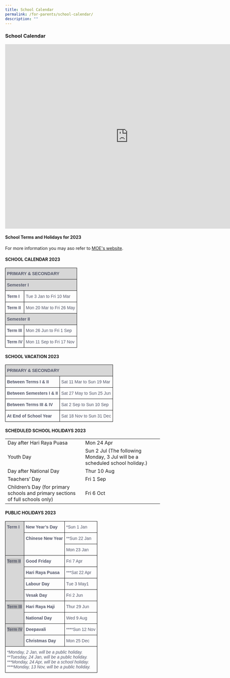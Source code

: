 ```yaml
---
title: School Calendar
permalink: /for-parents/school-calendar/
description: ""
---
```

### School Calendar

<iframe src="https://calendar.google.com/calendar/embed?src=admin_fpps%40moe.edu.sg&ctz=Asia%2FSingapore" style="border: 0" width="800" height="600" frameborder="0" scrolling="no"></iframe>

#### School Terms and Holidays for 2023

For more information you may aso refer to [MOE's website](https://www.moe.gov.sg/education/school-terms-and-important-dates).  

#### SCHOOL CALENDAR 2023

<table class="tg" style="border-collapse:collapse;border-spacing:0">
	<thead>
		<tr>
			<th colspan="2" style="background-color:rgba(0, 0, 0, 0.15);border-color:#000000;border-style:solid;border-width:1px;color:#53576A;font-family:Arial, sans-serif;font-size:14px;font-weight:bold;overflow:hidden;padding:10px 5px;text-align:left;vertical-align:top;word-break:normal"><span style="font-style:inherit">PRIMARY &amp; SECONDARY</span></th>
		</tr>
	</thead>
	<tbody>
		<tr>
			<td colspan="2" style="background-color:rgba(0, 0, 0, 0.15);border-color:#000000;border-style:solid;border-width:1px;color:#53576A;font-family:Arial, sans-serif;font-size:14px;font-weight:bold;overflow:hidden;padding:10px 5px;text-align:left;vertical-align:top;word-break:normal">Semester I</td>
		</tr>
		<tr>
			<td style="border-color:#000000;border-style:solid;border-width:1px;color:#53576A;font-family:Arial, sans-serif;font-size:14px;font-weight:bold;overflow:hidden;padding:10px 5px;text-align:left;vertical-align:top;word-break:normal"><span style="font-weight:700;font-style:inherit">Term I</span></td>
			<td style="border-color:#000000;border-style:solid;border-width:1px;color:#53576A;font-family:Arial, sans-serif;font-size:14px;overflow:hidden;padding:10px 5px;text-align:left;vertical-align:top;word-break:normal"><span style="font-weight:inherit;font-style:inherit">Tue 3 Jan to Fri 10 Mar</span></td>
		</tr>
		<tr>
			<td style="border-color:#000000;border-style:solid;border-width:1px;color:#53576A;font-family:Arial, sans-serif;font-size:14px;font-weight:bold;overflow:hidden;padding:10px 5px;text-align:left;vertical-align:top;word-break:normal"><span style="font-weight:700;font-style:inherit">Term II</span></td>
			<td style="border-color:#000000;border-style:solid;border-width:1px;color:#53576A;font-family:Arial, sans-serif;font-size:14px;overflow:hidden;padding:10px 5px;text-align:left;vertical-align:top;word-break:normal"><span style="font-weight:inherit;font-style:inherit">Mon 20 Mar to Fri 26 May</span></td>
		</tr>
		<tr>
			<td colspan="2" style="background-color:rgba(0, 0, 0, 0.15);border-color:#000000;border-style:solid;border-width:1px;color:#53576A;font-family:Arial, sans-serif;font-size:14px;font-weight:bold;overflow:hidden;padding:10px 5px;text-align:left;vertical-align:top;word-break:normal"><span style="font-weight:700;font-style:normal">Semester I</span>I</td>
		</tr>
		<tr>
			<td style="border-color:#000000;border-style:solid;border-width:1px;color:#53576A;font-family:Arial, sans-serif;font-size:14px;font-weight:bold;overflow:hidden;padding:10px 5px;text-align:left;vertical-align:top;word-break:normal"><span style="font-weight:700;font-style:inherit">Term III</span></td>
			<td style="border-color:#000000;border-style:solid;border-width:1px;color:#53576A;font-family:Arial, sans-serif;font-size:14px;overflow:hidden;padding:10px 5px;text-align:left;vertical-align:top;word-break:normal"><span style="font-weight:inherit;font-style:inherit">Mon 26 Jun to Fri 1 Sep</span></td>
		</tr>
		<tr>
			<td style="border-color:#000000;border-style:solid;border-width:1px;color:#53576A;font-family:Arial, sans-serif;font-size:14px;font-weight:bold;overflow:hidden;padding:10px 5px;text-align:left;vertical-align:top;word-break:normal"><span style="font-weight:700;font-style:inherit">Term IV</span></td>
			<td style="border-color:#000000;border-style:solid;border-width:1px;color:#53576A;font-family:Arial, sans-serif;font-size:14px;overflow:hidden;padding:10px 5px;text-align:left;vertical-align:top;word-break:normal"><span style="font-weight:inherit;font-style:inherit">Mon 11 Sep to Fri 17 Nov</span></td>
		</tr>
	</tbody>
</table>

 
 
####  SCHOOL VACATION 2023

<table class="tg" style="border-collapse:collapse;border-spacing:0">
	<thead>
		<tr>
			<th colspan="2" style="background-color:rgba(0, 0, 0, 0.15);border-color:#000000;border-style:solid;border-width:1px;color:#53576A;font-family:Arial, sans-serif;font-size:14px;font-weight:bold;overflow:hidden;padding:10px 5px;text-align:left;vertical-align:top;word-break:normal"><span style="font-weight:700;font-style:normal">PRIMARY &amp; SECONDARY</span></th>
		</tr>
	</thead>
	<tbody>
		<tr>
			<td style="border-color:#000000;border-style:solid;border-width:1px;color:#53576A;font-family:Arial, sans-serif;font-size:14px;font-weight:bold;overflow:hidden;padding:10px 5px;text-align:left;vertical-align:top;word-break:normal"><span style="color: rgb(83, 87, 106); font-family: Arial, sans-serif; font-size: 14px; font-weight: 700;">Between Terms I &amp; II</span></td>
			<td style="border-color:#000000;border-style:solid;border-width:1px;color:#53576A;font-family:Arial, sans-serif;font-size:14px;overflow:hidden;padding:10px 5px;text-align:left;vertical-align:top;word-break:normal">Sat 11 Mar to Sun 19 Mar</td>
		</tr>
		<tr>
			<td style="border-color:#000000;border-style:solid;border-width:1px;color:#53576A;font-family:Arial, sans-serif;font-size:14px;font-weight:bold;overflow:hidden;padding:10px 5px;text-align:left;vertical-align:top;word-break:normal"><span style="font-weight:700;font-style:inherit">Between Semesters I &amp; II</span></td>
			<td style="border-color:#000000;border-style:solid;border-width:1px;color:#53576A;font-family:Arial, sans-serif;font-size:14px;overflow:hidden;padding:10px 5px;text-align:left;vertical-align:top;word-break:normal"><span style="font-weight:inherit;font-style:inherit">Sat 27 May to Sun 25 Jun</span></td>
		</tr>
		<tr>
			<td style="border-color:black;border-style:solid;border-width:1px;color:#53576A;font-family:Arial, sans-serif;font-size:14px;font-weight:bold;overflow:hidden;padding:10px 5px;text-align:left;vertical-align:top;word-break:normal"><span style="font-weight:700;font-style:inherit">Between Terms III &amp; IV</span></td>
			<td style="border-color:black;border-style:solid;border-width:1px;color:#53576A;font-family:Arial, sans-serif;font-size:14px;overflow:hidden;padding:10px 5px;text-align:left;vertical-align:top;word-break:normal"><span style="font-weight:inherit;font-style:inherit">Sat 2 Sep to Sun 10 Sep</span></td>
		</tr>
		<tr>
			<td style="border-color:black;border-style:solid;border-width:1px;color:#53576A;font-family:Arial, sans-serif;font-size:14px;font-weight:bold;overflow:hidden;padding:10px 5px;text-align:left;vertical-align:top;word-break:normal"><span style="font-weight:700;font-style:inherit">At End of School Year</span></td>
			<td style="border-color:black;border-style:solid;border-width:1px;color:#53576A;font-family:Arial, sans-serif;font-size:14px;overflow:hidden;padding:10px 5px;text-align:left;vertical-align:top;word-break:normal"><span style="font-weight:inherit;font-style:inherit">Sat 18 Nov to Sun 31 Dec</span></td>
		</tr>
	</tbody>
</table>


#### SCHEDULED SCHOOL HOLIDAYS 2023

|  |  |
|---|---|
|Day after Hari Raya Puasa| Mon 24 Apr
| Youth Day | Sun 2 Jul (The following Monday, 3 Jul will be a scheduled school holiday.) |
| Day after National Day | Thur 10 Aug |
| Teachers’ Day | Fri 1 Sep |
| Children’s Day (for primary schools and primary sections of full schools only) | Fri 6 Oct |

#### PUBLIC HOLIDAYS 2023
 
 <table class="tg" style="border-collapse:collapse;border-spacing:0">
	<thead>
		<tr>
			<th rowspan="3" style="background-color:rgba(0, 0, 0, 0.15);border-color:black;border-style:solid;border-width:1px;color:#53576A;font-family:Arial, sans-serif;font-size:14px;font-weight:bold;overflow:hidden;padding:10px 5px;text-align:left;vertical-align:top;word-break:normal">Term I</th>
			<th style="border-color:black;border-style:solid;border-width:1px;color:#53576A;font-family:Arial, sans-serif;font-size:14px;font-weight:bold;overflow:hidden;padding:10px 5px;text-align:left;vertical-align:top;word-break:normal"><span style="font-weight:700;font-style:inherit">New Year&rsquo;s Day</span></th>
			<th style="border-color:black;border-style:solid;border-width:1px;color:#53576A;font-family:Arial, sans-serif;font-size:14px;font-weight:normal;overflow:hidden;padding:10px 5px;text-align:left;vertical-align:top;word-break:normal"><span style="font-weight:inherit;font-style:inherit">*Sun 1 Jan</span></th>
		</tr>
		<tr>
			<th rowspan="2" style="border-color:black;border-style:solid;border-width:1px;color:#53576A;font-family:Arial, sans-serif;font-size:14px;font-weight:bold;overflow:hidden;padding:10px 5px;text-align:left;vertical-align:top;word-break:normal"><span style="font-weight:700;font-style:inherit">Chinese New Year</span></th>
			<th style="border-color:black;border-style:solid;border-width:1px;color:#53576A;font-family:Arial, sans-serif;font-size:14px;font-weight:normal;overflow:hidden;padding:10px 5px;text-align:left;vertical-align:top;word-break:normal">**Sun 22 Jan</th>
		</tr>
		<tr>
			<th style="border-color:black;border-style:solid;border-width:1px;color:#53576A;font-family:Arial, sans-serif;font-size:14px;font-weight:normal;overflow:hidden;padding:10px 5px;text-align:left;vertical-align:top;word-break:normal">Mon 23 Jan</th>
		</tr>
	</thead>
	<tbody>
		<tr>
			<td rowspan="4" style="background-color:rgba(0, 0, 0, 0.15);border-color:black;border-style:solid;border-width:1px;color:#53576A;font-family:Arial, sans-serif;font-size:14px;font-weight:bold;overflow:hidden;padding:10px 5px;text-align:left;vertical-align:top;word-break:normal"><span style="font-style:inherit;background-color:rgba(0, 0, 0, 0.15)">Term II</span></td>
			<td style="border-color:black;border-style:solid;border-width:1px;color:#53576A;font-family:Arial, sans-serif;font-size:14px;font-weight:bold;overflow:hidden;padding:10px 5px;text-align:left;vertical-align:top;word-break:normal"><span style="font-weight:700;font-style:inherit">Good Friday</span></td>
			<td style="border-color:black;border-style:solid;border-width:1px;color:#53576A;font-family:Arial, sans-serif;font-size:14px;overflow:hidden;padding:10px 5px;text-align:left;vertical-align:top;word-break:normal"><span style="font-weight:inherit;font-style:inherit">Fri 7 Apr</span></td>
		</tr>
		<tr>
			<td style="border-color:black;border-style:solid;border-width:1px;color:#53576A;font-family:Arial, sans-serif;font-size:14px;font-weight:bold;overflow:hidden;padding:10px 5px;text-align:left;vertical-align:top;word-break:normal"><span style="color: rgb(83, 87, 106); font-family: Arial, sans-serif; font-size: 14px; font-weight: 700;">Hari Raya Puasa</span></td>
			<td style="border-color:black;border-style:solid;border-width:1px;color:#53576A;font-family:Arial, sans-serif;font-size:14px;overflow:hidden;padding:10px 5px;text-align:left;vertical-align:top;word-break:normal"><span style="font-weight:inherit;font-style:inherit">***Sat 22 Apr</span></td>
		</tr>
		<tr>
			<td style="border-color:black;border-style:solid;border-width:1px;color:#53576A;font-family:Arial, sans-serif;font-size:14px;font-weight:bold;overflow:hidden;padding:10px 5px;text-align:left;vertical-align:top;word-break:normal"><span style="color: rgb(83, 87, 106); font-family: Arial, sans-serif; font-size: 14px; font-weight: 700;">Labour Day</span></td>
			<td style="border-color:black;border-style:solid;border-width:1px;color:#53576A;font-family:Arial, sans-serif;font-size:14px;overflow:hidden;padding:10px 5px;text-align:left;vertical-align:top;word-break:normal"><span style="font-weight:inherit;font-style:inherit">Tue 3 May1</span></td>
		</tr>
		<tr>
			<td style="border-color:black;border-style:solid;border-width:1px;color:#53576A;font-family:Arial, sans-serif;font-size:14px;font-weight:bold;overflow:hidden;padding:10px 5px;text-align:left;vertical-align:top;word-break:normal"><span style="font-weight:700;font-style:inherit">Vesak Day</span></td>
			<td style="border-color:black;border-style:solid;border-width:1px;color:#53576A;font-family:Arial, sans-serif;font-size:14px;overflow:hidden;padding:10px 5px;text-align:left;vertical-align:top;word-break:normal">Fri 2 Jun</td>
		</tr>
		<tr>
			<td rowspan="2" style="background-color:rgba(0, 0, 0, 0.15);border-color:black;border-style:solid;border-width:1px;color:#53576A;font-family:Arial, sans-serif;font-size:14px;font-weight:bold;overflow:hidden;padding:10px 5px;text-align:left;vertical-align:top;word-break:normal"><span style="font-style:inherit;background-color:rgba(0, 0, 0, 0.15)">Term III</span></td>
			<td style="border-color:black;border-style:solid;border-width:1px;color:#53576A;font-family:Arial, sans-serif;font-size:14px;font-weight:bold;overflow:hidden;padding:10px 5px;text-align:left;vertical-align:top;word-break:normal"><span style="font-weight:700;font-style:inherit">Hari Raya Haji</span></td>
			<td style="border-color:black;border-style:solid;border-width:1px;color:#53576A;font-family:Arial, sans-serif;font-size:14px;overflow:hidden;padding:10px 5px;text-align:left;vertical-align:top;word-break:normal">Thur 29 Jun</td>
		</tr>
		<tr>
			<td style="border-color:black;border-style:solid;border-width:1px;color:#53576A;font-family:Arial, sans-serif;font-size:14px;font-weight:bold;overflow:hidden;padding:10px 5px;text-align:left;vertical-align:top;word-break:normal"><span style="font-weight:700;font-style:inherit">National Day</span></td>
			<td style="border-color:black;border-style:solid;border-width:1px;color:#53576A;font-family:Arial, sans-serif;font-size:14px;overflow:hidden;padding:10px 5px;text-align:left;vertical-align:top;word-break:normal"><span style="font-weight:inherit;font-style:inherit">Wed 9 Aug</span></td>
		</tr>
		<tr>
			<td rowspan="2" style="background-color:rgba(0, 0, 0, 0.15);border-color:black;border-style:solid;border-width:1px;color:#53576A;font-family:Arial, sans-serif;font-size:14px;font-weight:bold;overflow:hidden;padding:10px 5px;text-align:left;vertical-align:top;word-break:normal"><span style="font-style:inherit;background-color:rgba(0, 0, 0, 0.15)">Term IV</span></td>
			<td style="border-color:black;border-style:solid;border-width:1px;color:#53576A;font-family:Arial, sans-serif;font-size:14px;font-weight:bold;overflow:hidden;padding:10px 5px;text-align:left;vertical-align:top;word-break:normal"><span style="font-weight:700;font-style:inherit">Deepavali</span></td>
			<td style="border-color:black;border-style:solid;border-width:1px;color:#53576A;font-family:Arial, sans-serif;font-size:14px;overflow:hidden;padding:10px 5px;text-align:left;vertical-align:top;word-break:normal"><span style="font-weight:inherit;font-style:inherit">****Sun 12 Nov</span></td>
		</tr>
		<tr>
			<td style="border-color:black;border-style:solid;border-width:1px;color:#53576A;font-family:Arial, sans-serif;font-size:14px;font-weight:bold;overflow:hidden;padding:10px 5px;text-align:left;vertical-align:top;word-break:normal"><span style="font-weight:700;font-style:inherit">Christmas Day</span></td>
			<td style="border-color:black;border-style:solid;border-width:1px;color:#53576A;font-family:Arial, sans-serif;font-size:14px;overflow:hidden;padding:10px 5px;text-align:left;vertical-align:top;word-break:normal">Mon 25 Dec</td>
		</tr>
		<tr>
			<td colspan="3" style="border-color:black;border-style:solid;border-width:1px;color:#53576A;font-family:Arial, sans-serif;font-size:14px;font-style:italic;overflow:hidden;padding:10px 5px;text-align:left;vertical-align:top;word-break:normal"><span style="font-weight:inherit">*Monday, 2 Jan, will be a public holiday.</span><br />
			<span style="font-weight:inherit">**Tuesday, 24 Jan, will be a public holiday.</span><br />
			<span style="font-weight:inherit">***Monday, 24 Apr, will be a school holiday.</span><br />
			<span style="font-weight:inherit">****Monday, 13 Nov, will be a public holiday.</span><br />
			</td>
		</tr>
	</tbody>
</table>